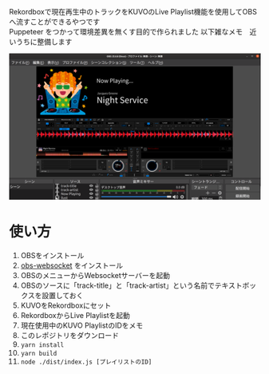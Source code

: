 Rekordboxで現在再生中のトラックをKUVOのLive Playlist機能を使用してOBSへ流すことができるやつです   
Puppeteer をつかって環境差異を無くす目的で作られました
以下雑なメモ　近いうちに整備します

<img src="./assets/obs.png" width="800px" alt="" />

# 使い方

1. OBSをインストール
1. [obs-websocket](https://github.com/Palakis/obs-websocket/) をインストール
1. OBSのメニューからWebsocketサーバーを起動
1. OBSのソースに「track-title」と「track-artist」という名前でテキストボックスを設置しておく
1. KUVOをRekordboxにセット
1. RekordboxからLive Playlistを起動
1. 現在使用中のKUVO PlaylistのIDをメモ
1. このレポジトリをダウンロード
1. `yarn install`
1. `yarn build`
1. `node ./dist/index.js [プレイリストのID]`
